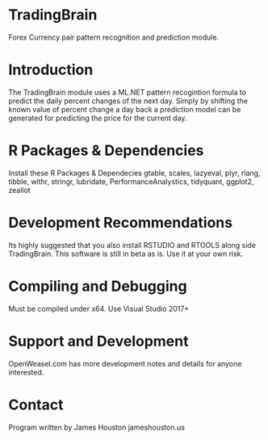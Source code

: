 # TradingBrain
Forex Currency pair pattern recognition and prediction module.
# Introduction
The TradingBrain module uses a ML.NET pattern recogintion formula to predict the daily percent changes of the next day.
Simply by shifting the known value of percent change a day back a prediction model can be generated for predicting the price for the current day.
# R Packages & Dependencies
Install these R Packages & Dependecies
gtable, scales, lazyeval, plyr, rlang, tibble, withr, stringr, lubridate, PerformanceAnalystics, tidyquant, ggplot2, zeallot
# Development Recommendations
Its highly suggested that you also install RSTUDIO and RTOOLS along side TradingBrain. This software is still in beta as is. Use it at your own risk.
# Compiling and Debugging
Must be compiled under x64. Use Visual Studio 2017+
# Support and Development
OpenWeasel.com has more development notes and details for anyone interested.

# Contact
Program written by James Houston
jameshouston.us
